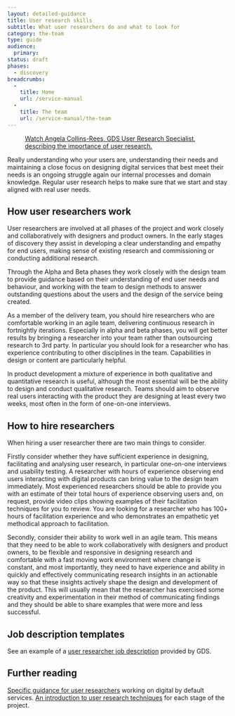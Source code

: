 ```yaml
---
layout: detailed-guidance
title: User research skills
subtitle: What user researchers do and what to look for
category: the-team
type: guide
audience:
  primary:
status: draft
phases:
  - discovery
breadcrumbs:
  -
    title: Home
    url: /service-manual
  -
    title: The team
    url: /service-manual/the-team
---
```



<figure class="media-player-wrapper video"><a href="https://www.youtube.com/watch?v=1hbnPCdM4ls">Watch Angela Collins-Rees, GDS User Research Specialist, describing the importance of user research.</a></figure>

Really understanding who your users are, understanding their needs and maintaining a close focus on designing digital services that best meet their needs is an ongoing struggle again our internal processes and domain knowledge. Regular user research helps to make sure that we start and stay aligned with real user needs.

## How user researchers work

User researchers are involved at all phases of the project and work closely and collaboratively with designers and product owners.
In the early stages of discovery they assist in developing a clear understanding and empathy for end users, making sense of existing research and commissioning or conducting additional research.

Through the Alpha and Beta phases they work closely with the design team to provide guidance based on their understanding of end user needs and behaviour, and working with the team to design methods to answer outstanding questions about the users and the design of the service being created.

As a member of the delivery team, you should hire researchers who are comfortable working in an agile team, delivering continuous research in fortnightly iterations. Especially in alpha and beta phases, you will get better results by bringing a researcher into your team rather than outsourcing research to 3rd party. In particular you should look for a researcher who has experience contributing to other disciplines in the team. Capabilities in design or content are particularly helpful.

In product development a mixture of experience in both qualitative and quantitative research is useful, although the most essential will be the ability to design and conduct qualitative research. Teams should aim to observe real users interacting with the product they are designing at least every two weeks, most often in the form of one-on-one interviews.

## How to hire researchers

When hiring a user researcher there are two main things to consider.

Firstly consider whether they have sufficient experience in designing, facilitating and analysing user research, in particular one-on-one interviews and usability testing. A researcher with hours of experience observing end users interacting with digital products can bring value to the design team immediately. Most experienced researchers should be able to provide you with an estimate of their total hours of experience observing users and, on request, provide video clips showing examples of their facilitation techniques for you to review. You are looking for a researcher who has 100+ hours of facilitation experience and who demonstrates an empathetic yet methodical approach to facilitation.

Secondly, consider their ability to work well in an agile team. This means that they need to be able to work collaboratively with designers and product owners, to be flexible and responsive in designing research and comfortable with a fast moving work environment where change is constant, and most importantly, they need to have experience and ability in quickly and effectively communicating research insights in an actionable way so that these insights actively shape the design and development of the product. This will usually mean that the researcher has exercised some creativity and experimentation in their method of communicating findings and they should be able to share examples that were more and less successful.

## Job description templates

See an example of a [user researcher job description](/service-manual/the-team/recruitment/job-descriptions) provided by GDS.

## Further reading

[Specific guidance for user researchers](/service-manual/user-researchers) working on digital by default services.
[An introduction to user research techniques](/service-manual/user-centered-design/introduction-to-user-research) for each stage of the project.
